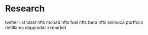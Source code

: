 # Research
twitter list
blast nfts
monad nfts
fuel nfts
bera nfts
animoca portfolio
defillama 
dappradar
zkmarket

